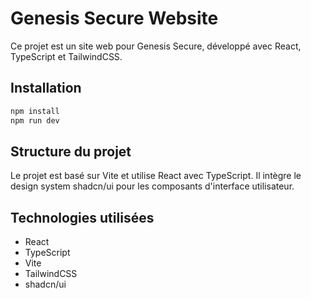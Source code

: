 # Genesis Secure Website

Ce projet est un site web pour Genesis Secure, développé avec React, TypeScript et TailwindCSS.

## Installation

```bash
npm install
npm run dev
```

## Structure du projet

Le projet est basé sur Vite et utilise React avec TypeScript. Il intègre le design system shadcn/ui pour les composants d'interface utilisateur.

## Technologies utilisées

- React
- TypeScript
- Vite
- TailwindCSS
- shadcn/ui
